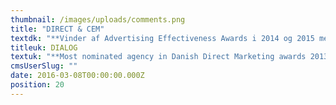 ```yaml
---
thumbnail: /images/uploads/comments.png
title: "DIRECT & CEM"
textdk: "**Vinder af Advertising Effectiveness Awards i 2014 og 2015 med kunde/loyalitetsprogrammer**   \nVi tilbyder samtlige kompetencer indenfor customer experience management, one2one dialog, direct marketing og CRM. Fra strategi, customer connection mapping, koncept og idé, teknisk implementering, regelarkitektur, loyalty management, automatisering, datahandling til CLC, CEM og CRM outsourcing og hosting. Vi udvikler og drifter omfattende kundeprogrammer, som for eksempel SPORT-MASTER, IKEA Family, COOP, CPH Advantage, NNIT, Shell og Sydbank - samt udtænker, producerer og eksekverer integrerede directkampagner på tværs af medier, målgrupper og platforme."
titleuk: DIALOG
textuk: "**Most nominated agency in Danish Direct Marketing awards 2013**   \nCompetencies range from Dialog Strategy, technical implementation and hosting, to experienced dialog creative. We run big dialog programs such as IKEA Family and Cph Advantage and we make on as well as offline direct campaigns."
cmsUserSlug: ""
date: 2016-03-08T00:00:00.000Z
position: 20
---
```


